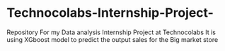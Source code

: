 # Technocolabs-Internship-Project-
Repository For my Data analysis Internship Project at Technocolabs
It is using XGboost model to predict the output sales for the Big market store
